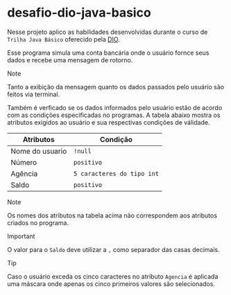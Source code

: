 # desafio-dio-java-basico

Nesse projeto aplico as habilidades desenvolvidas durante o curso de `Trilha Java Básico` oferecido pela [DIO](http://www.dio.me/).

Esse programa simula uma conta bancária onde o usuário fornce seus dados e recebe uma mensagem de rotorno.

>[!NOTE]
>Tanto a exibição da mensagem quanto os dados passados pelo usuário são feitos via terminal.

Também é verficado se os dados informados pelo usuário estão de acordo com as condições específicadas no programas.
A tabela abaixo mostra os atributos exigidos ao usuário e sua respectivas condições de válidade.

|Atributos|Condição|
|--------|----------|
|Nome do usuario|`!null` |
|Número|`positivo`|
|Agência|`5 caracteres do tipo int`|
|Saldo|`positivo`|

>[!NOTE]
>Os nomes dos atributos na tabela acima não correspondem aos atributos criados no programa.

>[!IMPORTANT]
>O valor para o `Saldo` deve utilizar a `,` como separador das casas decimais.

>[!TIP]
>Caso o usuário exceda os cinco caracteres no atributo `Agencia` é aplicada uma máscara onde apenas os cinco primeiros valores são selecionados. 
